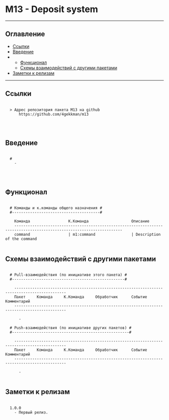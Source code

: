 # M13 - Deposit system
---
## Оглавление

  - [Ссылки](#link1)
  - [Введение](#link2)
  -
	- [Функционал](#link98)
	- [Схемы взаимодействий с другими пакетами](#link99)
  - [Заметки к релизам](#link100)

---

## Ссылки <a id="link1"></a>
```

  > Адрес репозитория пакета M13 на github
      https://github.com/4gekkman/m13

	
			
```

## Введение <a id="link2"></a>
```

  # 
    - 
 
 
 
```
## Функционал <a id="link98"></a>
```

  # Команды и к.команды общего назначения #
  #---------------------------------------#

    Команда                 К.Команда                   Описание
    ----------------------------------------------------------------------------------------------------------------------
    command                 | m1:command                | Description of the command


```
## Схемы взаимодействий с другими пакетами <a id="link99"></a>
```

  # Pull-взаимодействия (по инициативе этого пакета) #
  #--------------------------------------------------#

    ---------------------------------------------------------------------------------------------
    Пакет     Команда     К.Команда     Обработчик      Событие           Комментарий
    ---------------------------------------------------------------------------------------------

      -

  # Push-взаимодействия (по инициативе других пакетов) #
  #----------------------------------------------------#

    ---------------------------------------------------------------------------------------------
    Пакет     Команда     К.Команда     Обработчик      Событие           Комментарий
    ---------------------------------------------------------------------------------------------

      -


```
## Заметки к релизам <a id="link100"></a>
```

  1.0.0
    - Первый релиз.

```










